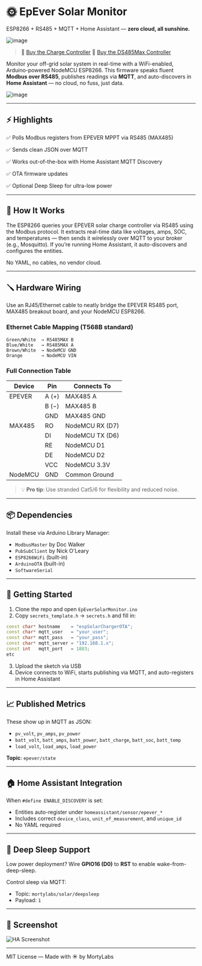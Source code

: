 # 🌞 EpEver Solar Monitor

ESP8266 + RS485 + MQTT + Home Assistant — **zero cloud, all sunshine.**


![image](https://github.com/user-attachments/assets/b29c8340-b74a-4af5-b138-89ecee3300c0)




> 🔗 [Buy the Charge Controller](https://amzn.eu/d/51auldm)
> 🔗 [Buy the DS485Max Controller](https://www.amazon.co.uk/dp/B07B667STP)


Monitor your off-grid solar system in real-time with a WiFi-enabled, Arduino-powered NodeMCU ESP8266. This firmware speaks fluent **Modbus over RS485**, publishes readings via **MQTT**, and auto-discovers in **Home Assistant** — no cloud, no fuss, just data.

![image](https://github.com/user-attachments/assets/605d44dd-83b6-4912-8ff0-1fb569996b49)


---

## ⚡️ Highlights

✅ Polls Modbus registers from EPEVER MPPT via RS485 (MAX485)

✅ Sends clean JSON over MQTT

✅ Works out-of-the-box with Home Assistant MQTT Discovery

✅ OTA firmware updates

✅ Optional Deep Sleep for ultra-low power

---

## 🧠 How It Works

The ESP8266 queries your EPEVER solar charge controller via RS485 using the Modbus protocol. It extracts real-time data like voltages, amps, SOC, and temperatures — then sends it wirelessly over MQTT to your broker (e.g., Mosquitto). If you’re running Home Assistant, it auto-discovers and configures the entities.

No YAML, no cables, no vendor cloud.

---

## 🪛 Hardware Wiring

Use an RJ45/Ethernet cable to neatly bridge the EPEVER RS485 port, MAX485 breakout board, and your NodeMCU ESP8266.

### Ethernet Cable Mapping (T568B standard)

```
Green/White  → RS485MAX B
Blue/White   → RS485MAX A
Brown/White  → NodeMCU GND
Orange       → NodeMCU VIN
```

### Full Connection Table

| Device        | Pin           | Connects To       |
|---------------|---------------|-------------------|
| EPEVER        | A (+)         | MAX485 A          |
|               | B (−)         | MAX485 B          |
|               | GND           | MAX485 GND        |
| MAX485        | RO            | NodeMCU RX (D7)   |
|               | DI            | NodeMCU TX (D6)   |
|               | RE            | NodeMCU D1        |
|               | DE            | NodeMCU D2        |
|               | VCC           | NodeMCU 3.3V      |
| NodeMCU       | GND           | Common Ground     |

> 💡 **Pro tip**: Use stranded Cat5/6 for flexibility and reduced noise.

---

## 📦 Dependencies

Install these via Arduino Library Manager:

- `ModbusMaster` by Doc Walker
- `PubSubClient` by Nick O'Leary
- `ESP8266WiFi` (built-in)
- `ArduinoOTA` (built-in)
- `SoftwareSerial`

---

## 🧰 Getting Started

1. Clone the repo and open `EpEverSolarMonitor.ino`
2. Copy `secrets_template.h` → `secrets.h` and fill in:
```cpp
const char* hostname    = "espSolarChargerOTA";
const char* mqtt_user   = "your_user";
const char* mqtt_pass   = "your_pass";
const char* mqtt_server = "192.168.1.x";
const int   mqtt_port   = 1883;
etc
```
3. Upload the sketch via USB
4. Device connects to WiFi, starts publishing via MQTT, and auto-registers in Home Assistant

---

## 📈 Published Metrics

These show up in MQTT as JSON:

- `pv_volt`, `pv_amps`, `pv_power`
- `batt_volt`, `batt_amps`, `batt_power`, `batt_charge`, `batt_soc`, `batt_temp`
- `load_volt`, `load_amps`, `load_power`

**Topic**: `epever/state`

---

## 🏠 Home Assistant Integration

When `#define ENABLE_DISCOVERY` is set:
- Entities auto-register under `homeassistant/sensor/epever_*`
- Includes correct `device_class`, `unit_of_measurement`, and `unique_id`
- No YAML required

---

## 🛌 Deep Sleep Support

Low power deployment? Wire **GPIO16 (D0)** to **RST** to enable wake-from-deep-sleep.

Control sleep via MQTT:
- Topic: `mortylabs/solar/deepsleep`
- Payload: `1`

---

## 📸 Screenshot

![HA Screenshot](https://user-images.githubusercontent.com/placeholder.png)

---

MIT License — Made with ☀️ by MortyLabs

